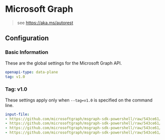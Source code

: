 # Microsoft Graph

> see https://aka.ms/autorest

## Configuration

### Basic Information

These are the global settings for the Microsoft Graph API.

``` yaml
openapi-type: data-plane
tag: v1.0
```

### Tag: v1.0

These settings apply only when `--tag=v1.0` is specified on the command line.

``` yaml $(tag) == 'v1.0'
input-file:
- https://github.com/microsoftgraph/msgraph-sdk-powershell/raw/543ce61/openApiDocs/v1.0/Applications.yml
- https://github.com/microsoftgraph/msgraph-sdk-powershell/raw/543ce61/openApiDocs/v1.0/Groups.yml
- https://github.com/microsoftgraph/msgraph-sdk-powershell/raw/543ce61/openApiDocs/v1.0/Users.yml
- https://github.com/microsoftgraph/msgraph-sdk-powershell/raw/543ce61/openApiDocs/v1.0/Identity.DirectoryManagement.yml
```

